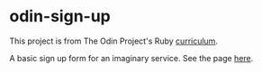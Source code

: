 # odin-sign-up
This project is from The Odin Project's Ruby [curriculum](https://www.theodinproject.com/lessons/intermediate-html-and-css-sign-up-form).

A basic sign up form for an imaginary service. See the page [here](https://lucrum.github.io/odin-sign-up/).